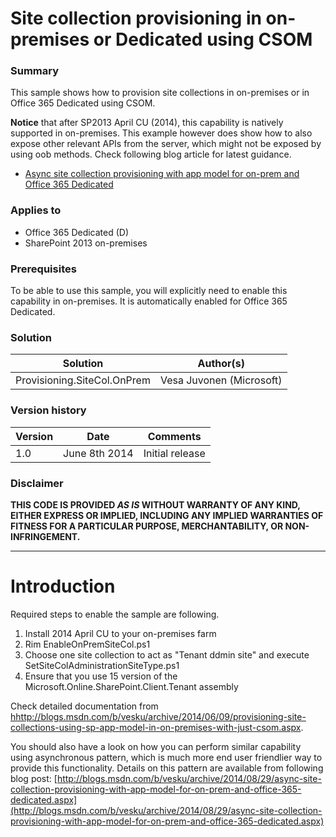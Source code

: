# Site collection provisioning in on-premises or Dedicated using CSOM #

### Summary ###
This sample shows how to provision site collections in on-premises or in Office 365 Dedicated using CSOM.

**Notice** that after SP2013 April CU (2014), this capability is natively supported in on-premises. This example however does show how to also expose other relevant APIs from the server, which might not be exposed by using oob methods. Check following blog article for latest guidance.

- [Async site collection provisioning with app model for on-prem and Office 365 Dedicated](http://blogs.msdn.com/b/vesku/archive/2014/08/29/async-site-collection-provisioning-with-app-model-for-on-prem-and-office-365-dedicated.aspx)

### Applies to ###
-  Office 365 Dedicated (D)
-  SharePoint 2013 on-premises


### Prerequisites ###
To be able to use this sample, you will explicitly need to enable this capability in on-premises. It is automatically enabled for Office 365 Dedicated.

### Solution ###
Solution | Author(s)
---------|----------
Provisioning.SiteCol.OnPrem | Vesa Juvonen (Microsoft)

### Version history ###
Version  | Date | Comments
---------| -----| --------
1.0  | June 8th 2014 | Initial release

### Disclaimer ###
**THIS CODE IS PROVIDED *AS IS* WITHOUT WARRANTY OF ANY KIND, EITHER EXPRESS OR IMPLIED, INCLUDING ANY IMPLIED WARRANTIES OF FITNESS FOR A PARTICULAR PURPOSE, MERCHANTABILITY, OR NON-INFRINGEMENT.**


----------

# Introduction #
Required steps to enable the sample are following.

1. Install 2014 April CU to your on-premises farm
1. Rim EnableOnPremSiteCol.ps1
1. Choose one site collection to act as "Tenant ddmin site" and execute SetSiteColAdministrationSiteType.ps1
1. Ensure that you use 15 version of the Microsoft.Online.SharePoint.Client.Tenant assembly

Check detailed documentation from [hhttp://blogs.msdn.com/b/vesku/archive/2014/06/09/provisioning-site-collections-using-sp-app-model-in-on-premises-with-just-csom.aspx](hhttp://blogs.msdn.com/b/vesku/archive/2014/06/09/provisioning-site-collections-using-sp-app-model-in-on-premises-with-just-csom.aspx).

You should also have a look on how you can perform similar capability using asynchronous pattern, which is much more end user friendlier way to provide this functionality. Details on this pattern are available from following blog post: [http://blogs.msdn.com/b/vesku/archive/2014/08/29/async-site-collection-provisioning-with-app-model-for-on-prem-and-office-365-dedicated.aspx](http://blogs.msdn.com/b/vesku/archive/2014/08/29/async-site-collection-provisioning-with-app-model-for-on-prem-and-office-365-dedicated.aspx)

